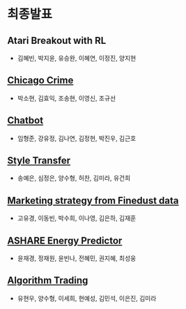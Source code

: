# 최종발표

## Atari Breakout with RL
- 김혜빈, 박지윤, 유승완, 이혜연, 이정진, 양지현

## [Chicago Crime](https://github.com/KU-BIG/KUBIG_2019_Autumn/blob/master/projects/Week10/Chicago_crime_1205.pdf)
- 박소현, 김효익, 조송현, 이영신, 조규선

## [Chatbot](https://github.com/KU-BIG/KUBIG_2019_Autumn/blob/master/projects/Week10/NLP_1205.pdf)
- 임형준, 강유정, 김나연, 김정현, 박진우, 김근호

## [Style Transfer](https://github.com/KU-BIG/KUBIG_2019_Autumn/blob/master/projects/Week10/Style_Transfer_1205.pptx)
- 송예은, 심정은, 양수형, 허찬, 김미라, 유건희

## [Marketing strategy from Finedust data](https://github.com/KU-BIG/KUBIG_2019_Autumn/blob/master/projects/Week10/Fine_dust_1205.pdf)
- 고유경, 이동빈, 박수희, 이나영, 김은하, 김재훈

## [ASHARE Energy Predictor](https://github.com/KU-BIG/KUBIG_2019_Autumn/blob/master/projects/Week10/TimeSeries_Forecasting_1205.pdf)
- 윤재경, 정재원, 윤빈나, 전혜민, 권지혜, 최성웅

## [Algorithm Trading](https://github.com/KU-BIG/KUBIG_2019_Autumn/blob/master/projects/Week10/Algorithm_Trading_1205.pdf)
- 유현우, 양수형, 이세희, 현예성, 김민석, 이은진, 김미라

